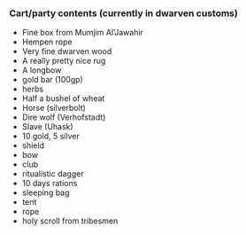 ---
---

### Cart/party contents (currently in dwarven customs)

* Fine box from Mumjim Al'Jawahir
* Hempen rope
* Very fine dwarven wood
* A really pretty nice rug
* A longbow
* gold bar (100gp)
* herbs
* Half a bushel of wheat
* Horse (silverbolt)
* Dire wolf (Verhofstadt)
* Slave (Uhask)
* 10 gold, 5 silver
* shield
* bow
* club
* ritualistic dagger
* 10 days rations
* sleeping bag
* tent
* rope
* holy scroll from tribesmen
